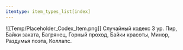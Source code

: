 ```yaml
---
itemtype: item_types_list[index]
---
```

![[Temp/Placeholder_Codex_Item.png]]
Случайный кодекс 3 ур. Пир, Байки заката, Багрянец, Горный проход, Байки красоты, Минор, Раздумья поэта, Коллапс.
